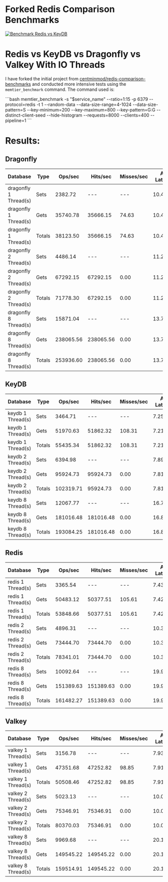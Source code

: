 # Forked Redis Comparison Benchmarks

[![Benchmark Redis vs KeyDB](https://github.com/centminmod/redis-comparison-benchmarks/actions/workflows/benchmarks.yml/badge.svg)](https://github.com/centminmod/redis-comparison-benchmarks/actions/workflows/benchmarks.yml)


# Redis vs KeyDB vs Dragonfly vs Valkey With IO Threads

I have forked the initial project from [centminmod/redis-comparison-benchmarks](https://github.com/centminmod/redis-comparison-benchmarks) and conducted more intensive tests using the `memtier_benchmark` command. The command used is:

\```bash
memtier_benchmark -s "$service_name" --ratio=1:15 -p 6379 --protocol=redis -t 1 --random-data --data-size-range=4-1024 --data-size-pattern=S --key-minimum=200 --key-maximum=800 --key-pattern=G:G --distinct-client-seed --hide-histogram --requests=8000 --clients=400 --pipeline=1
\```

# Results:

## Dragonfly

| Database              | Type  | Ops/sec  | Hits/sec  | Misses/sec | Avg Latency | p50 Latency | p99 Latency | p99.9 Latency | KB/sec  |
|-----------------------|-------|----------|-----------|------------|-------------|-------------|-------------|---------------|---------|
| dragonfly 1 Thread(s) | Sets  | 2382.72  | ---       | ---        | 10.48085    | 9.72700     | 43.77500    | 67.07100      | 1298.95 |
| dragonfly 1 Thread(s) | Gets  | 35740.78 | 35666.15  | 74.63      | 10.49021    | 9.72700     | 44.79900    | 67.07100      | 19252.21|
| dragonfly 1 Thread(s) | Totals| 38123.50 | 35666.15  | 74.63      | 10.48963    | 9.72700     | 44.54300    | 67.07100      | 20551.16|
| dragonfly 2 Thread(s) | Sets  | 4486.14  | ---       | ---        | 11.29166    | 10.11100    | 49.91900    | 69.63100      | 2442.57 |
| dragonfly 2 Thread(s) | Gets  | 67292.15 | 67292.15  | 0.00       | 11.27635    | 10.11100    | 49.40700    | 69.63100      | 36317.26|
| dragonfly 2 Thread(s) | Totals| 71778.30 | 67292.15  | 0.00       | 11.27731    | 10.11100    | 49.40700    | 69.63100      | 38759.83|
| dragonfly 8 Thread(s) | Sets  | 15871.04 | ---       | ---        | 13.76478    | 11.07100    | 75.26300    | 173.05500     | 8640.72 |
| dragonfly 8 Thread(s) | Gets  | 238065.56| 238065.56 | 0.00       | 13.76347    | 11.00700    | 75.77500    | 175.10300     | 128466.33|
| dragonfly 8 Thread(s) | Totals| 253936.60| 238065.56 | 0.00       | 13.76355    | 11.00700    | 75.77500    | 175.10300     | 137107.05|

## KeyDB

| Database           | Type  | Ops/sec  | Hits/sec  | Misses/sec | Avg Latency | p50 Latency | p99 Latency | p99.9 Latency | KB/sec  |
|--------------------|-------|----------|-----------|------------|-------------|-------------|-------------|---------------|---------|
| keydb 1 Thread(s)  | Sets  | 3464.71  | ---       | ---        | 7.25782     | 6.81500     | 20.09500    | 61.43900      | 1888.81 |
| keydb 1 Thread(s)  | Gets  | 51970.63 | 51862.32  | 108.31     | 7.21128     | 6.68700     | 26.49500    | 61.95100      | 27994.80|
| keydb 1 Thread(s)  | Totals| 55435.34 | 51862.32  | 108.31     | 7.21419     | 6.68700     | 26.11100    | 61.95100      | 29883.61|
| keydb 2 Thread(s)  | Sets  | 6394.98  | ---       | ---        | 7.89124     | 7.32700     | 33.02300    | 63.99900      | 3481.88 |
| keydb 2 Thread(s)  | Gets  | 95924.73 | 95924.73  | 0.00       | 7.81388     | 7.26300     | 31.48700    | 63.74300      | 51770.13|
| keydb 2 Thread(s)  | Totals| 102319.71| 95924.73  | 0.00       | 7.81871     | 7.26300     | 31.61500    | 63.74300      | 55252.01|
| keydb 8 Thread(s)  | Sets  | 12067.77 | ---       | ---        | 16.79999    | 14.07900    | 51.96700    | 71.67900      | 6570.09 |
| keydb 8 Thread(s)  | Gets  | 181016.48| 181016.48 | 0.00       | 16.80303    | 14.07900    | 51.96700    | 71.67900      | 97681.17|
| keydb 8 Thread(s)  | Totals| 193084.25| 181016.48 | 0.00       | 16.80284    | 14.07900    | 51.96700    | 71.67900      | 104251.26|

## Redis

| Database           | Type  | Ops/sec  | Hits/sec  | Misses/sec | Avg Latency | p50 Latency | p99 Latency | p99.9 Latency | KB/sec  |
|--------------------|-------|----------|-----------|------------|-------------|-------------|-------------|---------------|---------|
| redis 1 Thread(s)  | Sets  | 3365.54  | ---       | ---        | 7.43256     | 6.81500     | 28.15900    | 61.43900      | 1834.74 |
| redis 1 Thread(s)  | Gets  | 50483.12 | 50377.51  | 105.61     | 7.42637     | 6.81500     | 28.03100    | 61.43900      | 27193.28|
| redis 1 Thread(s)  | Totals| 53848.66 | 50377.51  | 105.61     | 7.42675     | 6.81500     | 28.03100    | 61.43900      | 29028.03|
| redis 2 Thread(s)  | Sets  | 4896.31  | ---       | ---        | 10.32119    | 9.15100     | 45.82300    | 77.31100      | 2665.90 |
| redis 2 Thread(s)  | Gets  | 73444.70 | 73444.70  | 0.00       | 10.30835    | 9.15100     | 45.82300    | 76.79900      | 39637.76|
| redis 2 Thread(s)  | Totals| 78341.01 | 73444.70  | 0.00       | 10.30915    | 9.15100     | 45.82300    | 76.79900      | 42303.66|
| redis 8 Thread(s)  | Sets  | 10092.64 | ---       | ---        | 19.97025    | 17.91900    | 79.87100    | 106.49500     | 5494.77 |
| redis 8 Thread(s)  | Gets  | 151389.63| 151389.63 | 0.00       | 19.93128    | 17.91900    | 80.38300    | 106.49500     | 81693.75|
| redis 8 Thread(s)  | Totals| 161482.27| 151389.63 | 0.00       | 19.93371    | 17.91900    | 80.38300    | 106.49500     | 87188.52|

## Valkey

| Database           | Type  | Ops/sec  | Hits/sec  | Misses/sec | Avg Latency | p50 Latency | p99 Latency | p99.9 Latency | KB/sec  |
|--------------------|-------|----------|-----------|------------|-------------|-------------|-------------|---------------|---------|
| valkey 1 Thread(s) | Sets  | 3156.78  | ---       | ---        | 7.93371     | 7.58300     | 32.25500    | 62.20700      | 1720.94 |
| valkey 1 Thread(s) | Gets  | 47351.68 | 47252.82  | 98.85      | 7.91658     | 7.58300     | 31.23100    | 61.95100      | 25506.62|
| valkey 1 Thread(s) | Totals| 50508.46 | 47252.82  | 98.85      | 7.91765     | 7.58300     | 31.23100    | 61.95100      | 27227.56|
| valkey 2 Thread(s) | Sets  | 5023.13  | ---       | ---        | 10.07307    | 8.95900     | 43.51900    | 74.75100      | 2734.95 |
| valkey 2 Thread(s) | Gets  | 75346.91 | 75346.91  | 0.00       | 10.08764    | 8.95900     | 44.79900    | 75.26300      | 40664.37|
| valkey 2 Thread(s) | Totals| 80370.03 | 75346.91  | 0.00       | 10.08673    | 8.95900     | 44.79900    | 75.26300      | 43399.32|
| valkey 8 Thread(s) | Sets  | 9969.68  | ---       | ---        | 20.16873    | 18.17500    | 81.40700    | 106.49500     | 5427.83 |
| valkey 8 Thread(s) | Gets  | 149545.22| 149545.22 | 0.00       | 20.17778    | 18.17500    | 81.40700    | 106.49500     | 80698.47|
| valkey 8 Thread(s) | Totals| 159514.91| 149545.22 | 0.00       | 20.17721    | 18.17500    | 81.40700    | 106.49500     | 86126.29|
